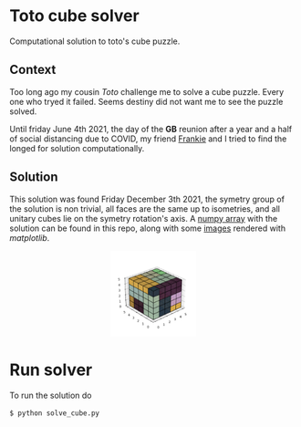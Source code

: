 # Toto cube solver
Computational solution to toto's cube puzzle.

## Context
Too long ago my cousin *Toto* challenge me to solve a cube puzzle. Every one who tryed it failed. Seems destiny did not want me to see the puzzle solved.

Until friday June 4th 2021, the day of the **GB** reunion after a year and a half of social distancing due to COVID, my friend [Frankie](franktrillo@ciencias.unam.mx) and I tried to find the longed for solution computationally.

## Solution
This solution was found Friday December 3th 2021, the symetry group of the solution is non trivial, all faces are the same up to isometries, and all unitary cubes lie on the symetry rotation's axis. A [numpy array](solution/solution.npy) with the solution can be found in this repo, along with some [images](solution) rendered with *matplotlib*.

<p align="center">
  <img src="solution/Figure_1.png" alt="Cube solution" title="Longed for solution" width="150"/>
</p>


# Run solver
To run the solution do

    $ python solve_cube.py
